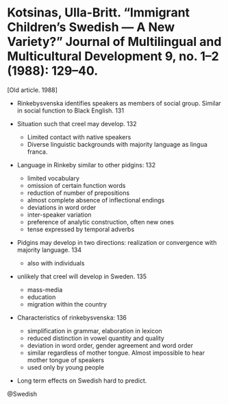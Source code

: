 # Kotsinas, Ulla-Britt. “Immigrant Children’s Swedish — A New Variety?” Journal of Multilingual and Multicultural Development 9, no. 1–2 (1988): 129–40.

[Old article. 1988]

- Rinkebysvenska identifies speakers as members of social group. Similar in social function to Black English. 131

- Situation such that creel may develop. 132
  - Limited contact with native speakers
  - Diverse linguistic backgrounds with majority language as lingua franca.

- Language in Rinkeby similar to other pidgins: 132
  - limited vocabulary
  - omission of certain function words
  - reduction of number of prepositions
  - almost complete absence of inflectional endings
  - deviations in word order
  - inter-speaker variation
  - preference of analytic construction, often new ones
  - tense expressed by temporal adverbs

- Pidgins may develop in two directions: realization or convergence with majority language. 134
  - also with individuals 

- unlikely that creel will develop in Sweden. 135
  - mass-media
  - education
  - migration within the country


- Characteristics of rinkebysvenska: 136
  - simplification in grammar, elaboration in lexicon 
  - reduced distinction in vowel quantity and quality
  - deviation in word order, gender agreement and word order
  - similar regardless of mother tongue. Almost impossible to hear mother tongue of speakers
  - used only by young people

- Long term effects on Swedish hard to predict.

@Swedish
